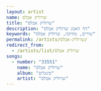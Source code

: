 ```yaml
---
layout: artist
name: שרוליק אבלס
title: "שרוליק אבלס"
description: "דף האמן שרוליק אבלס"
keywords: "שירים, מוזיקה, שרוליק אבלס"
permalink: /artists/שרוליק-אבלס/
redirect_from:
  - /artists/list/שרוליק אבלס
songs:
  - number: "33551"
    name: "שרוליק אבלס"
    album: "סינגלים"
    artist: "שרוליק אבלס"
---
```

